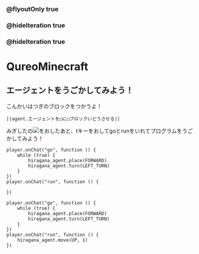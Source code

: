 ### @flyoutOnly true
### @hideIteration true
### @hideIteration true
# QureoMinecraft

## エージェントをうごかしてみよう！

こんかいはつぎのブロックをつかうよ！

``||agent.エージェントを◯に◯ブロックいどうさせる||``

みぎしたの![](https://raw.githubusercontent.com/camp-minecraft/TechkidsCampTutorial/master/images/playbutton.png)をおしたあと、tキーをおしてgoとrunをいれてプログラムをうごかしてみよう！

```template
player.onChat("go", function () {
    while (true) {
        hiragana_agent.place(FORWARD)
        hiragana_agent.turn(LEFT_TURN)
    }
})
player.onChat("run", function () {

})
```

```ghost
player.onChat("go", function () {
    while (true) {
        hiragana_agent.place(FORWARD)
        hiragana_agent.turn(LEFT_TURN)
    }
})
player.onChat("run", function () {
    hiragana_agent.move(UP, 1)
})
```
